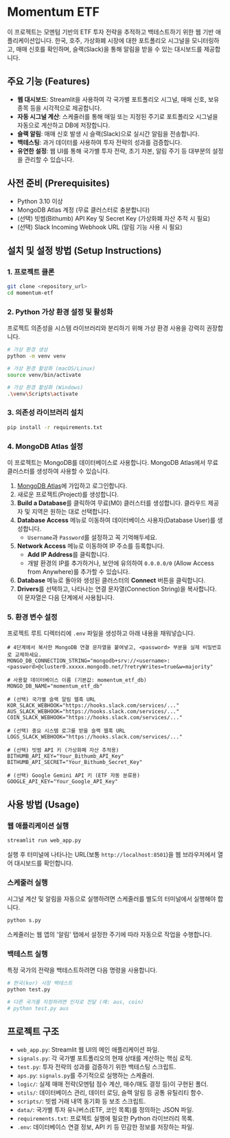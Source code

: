 # Momentum ETF

이 프로젝트는 모멘텀 기반의 ETF 투자 전략을 추적하고 백테스트하기 위한 웹 기반 애플리케이션입니다. 한국, 호주, 가상화폐 시장에 대한 포트폴리오 시그널을 모니터링하고, 매매 신호를 확인하며, 슬랙(Slack)을 통해 알림을 받을 수 있는 대시보드를 제공합니다.

## 주요 기능 (Features)

*   **웹 대시보드**: Streamlit을 사용하여 각 국가별 포트폴리오 시그널, 매매 신호, 보유 종목 등을 시각적으로 제공합니다.
*   **자동 시그널 계산**: 스케줄러를 통해 매일 또는 지정된 주기로 포트폴리오 시그널을 자동으로 계산하고 DB에 저장합니다.
*   **슬랙 알림**: 매매 신호 발생 시 슬랙(Slack)으로 실시간 알림을 전송합니다.
*   **백테스팅**: 과거 데이터를 사용하여 투자 전략의 성과를 검증합니다.
*   **유연한 설정**: 웹 UI를 통해 국가별 투자 전략, 초기 자본, 알림 주기 등 대부분의 설정을 관리할 수 있습니다.

## 사전 준비 (Prerequisites)

*   Python 3.10 이상
*   MongoDB Atlas 계정 (무료 클러스터로 충분합니다)
*   (선택) 빗썸(Bithumb) API Key 및 Secret Key (가상화폐 자산 추적 시 필요)
*   (선택) Slack Incoming Webhook URL (알림 기능 사용 시 필요)

## 설치 및 설정 방법 (Setup Instructions)

### 1. 프로젝트 클론

```bash
git clone <repository_url>
cd momentum-etf
```

### 2. Python 가상 환경 설정 및 활성화

프로젝트 의존성을 시스템 라이브러리와 분리하기 위해 가상 환경 사용을 강력히 권장합니다.

```bash
# 가상 환경 생성
python -m venv venv

# 가상 환경 활성화 (macOS/Linux)
source venv/bin/activate

# 가상 환경 활성화 (Windows)
.\venv\Scripts\activate
```

### 3. 의존성 라이브러리 설치

```bash
pip install -r requirements.txt
```

### 4. MongoDB Atlas 설정

이 프로젝트는 MongoDB를 데이터베이스로 사용합니다. MongoDB Atlas에서 무료 클러스터를 생성하여 사용할 수 있습니다.

1.  [MongoDB Atlas](https://www.mongodb.com/cloud/atlas)에 가입하고 로그인합니다.
2.  새로운 프로젝트(Project)를 생성합니다.
3.  **Build a Database**를 클릭하여 무료(M0) 클러스터를 생성합니다. 클라우드 제공자 및 지역은 원하는 대로 선택합니다.
4.  **Database Access** 메뉴로 이동하여 데이터베이스 사용자(Database User)를 생성합니다.
    *   `Username`과 `Password`를 설정하고 꼭 기억해두세요.
5.  **Network Access** 메뉴로 이동하여 IP 주소를 등록합니다.
    *   **Add IP Address**를 클릭합니다.
    *   개발 환경의 IP를 추가하거나, 보안에 유의하여 `0.0.0.0/0` (Allow Access from Anywhere)를 추가할 수 있습니다.
6.  **Database** 메뉴로 돌아와 생성된 클러스터의 **Connect** 버튼을 클릭합니다.
7.  **Drivers**를 선택하고, 나타나는 연결 문자열(Connection String)을 복사합니다. 이 문자열은 다음 단계에서 사용됩니다.

### 5. 환경 변수 설정

프로젝트 루트 디렉터리에 `.env` 파일을 생성하고 아래 내용을 채워넣습니다.

```env
# 4단계에서 복사한 MongoDB 연결 문자열을 붙여넣고, <password> 부분을 실제 비밀번호로 교체하세요.
MONGO_DB_CONNECTION_STRING="mongodb+srv://<username>:<password>@cluster0.xxxxx.mongodb.net/?retryWrites=true&w=majority"

# 사용할 데이터베이스 이름 (기본값: momentum_etf_db)
MONGO_DB_NAME="momentum_etf_db"

# (선택) 국가별 슬랙 알림 웹훅 URL
KOR_SLACK_WEBHOOK="https://hooks.slack.com/services/..."
AUS_SLACK_WEBHOOK="https://hooks.slack.com/services/..."
COIN_SLACK_WEBHOOK="https://hooks.slack.com/services/..."

# (선택) 중요 시스템 로그를 받을 슬랙 웹훅 URL
LOGS_SLACK_WEBHOOK="https://hooks.slack.com/services/..."

# (선택) 빗썸 API 키 (가상화폐 자산 추적용)
BITHUMB_API_KEY="Your_Bithumb_API_Key"
BITHUMB_API_SECRET="Your_Bithumb_Secret_Key"

# (선택) Google Gemini API 키 (ETF 자동 분류용)
GOOGLE_API_KEY="Your_Google_API_Key"
```

## 사용 방법 (Usage)

### 웹 애플리케이션 실행

```bash
streamlit run web_app.py
```

실행 후 터미널에 나타나는 URL(보통 `http://localhost:8501`)을 웹 브라우저에서 열어 대시보드를 확인합니다.

### 스케줄러 실행

시그널 계산 및 알림을 자동으로 실행하려면 스케줄러를 별도의 터미널에서 실행해야 합니다.

```bash
python s.py
```

스케줄러는 웹 앱의 '알림' 탭에서 설정한 주기에 따라 자동으로 작업을 수행합니다.

### 백테스트 실행

특정 국가의 전략을 백테스트하려면 다음 명령을 사용합니다.

```bash
# 한국(kor) 시장 백테스트
python test.py

# 다른 국가를 지정하려면 인자로 전달 (예: aus, coin)
# python test.py aus
```

## 프로젝트 구조

*   `web_app.py`: Streamlit 웹 UI의 메인 애플리케이션 파일.
*   `signals.py`: 각 국가별 포트폴리오의 현재 상태를 계산하는 핵심 로직.
*   `test.py`: 투자 전략의 성과를 검증하기 위한 백테스팅 스크립트.
*   `aps.py`: `signals.py`를 주기적으로 실행하는 스케줄러.
*   `logic/`: 실제 매매 전략(모멘텀 점수 계산, 매수/매도 결정 등)이 구현된 폴더.
*   `utils/`: 데이터베이스 관리, 데이터 로딩, 슬랙 알림 등 공통 유틸리티 함수.
*   `scripts/`: 빗썸 거래 내역 동기화 등 보조 스크립트.
*   `data/`: 국가별 투자 유니버스(ETF, 코인 목록)를 정의하는 JSON 파일.
*   `requirements.txt`: 프로젝트 실행에 필요한 Python 라이브러리 목록.
*   `.env`: 데이터베이스 연결 정보, API 키 등 민감한 정보를 저장하는 파일.
